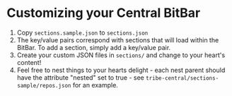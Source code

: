# Customizing your Central BitBar

1. Copy `sections.sample.json` to `sections.json`
2. The key/value pairs correspond with sections that will load within the BitBar. To add a section, simply add a key/value pair.
3. Create your custom JSON files in `sections/` and change to your heart's content!
4. Feel free to nest things to your hearts delight - each nest parent should have the attribute "nested" set to true - see `tribe-central/sections-sample/repos.json` for an example.
